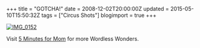 +++
title = "GOTCHA!"
date = 2008-12-02T20:00:00Z
updated = 2015-05-10T15:50:32Z
tags = ["Circus Shots"]
blogimport = true 
+++

[![IMG_0152](https://latc.s3.amazonaws.com/wp-content/uploads/2008/12/img-0152-thumb.jpg)](https://latc.s3.amazonaws.com/wp-content/uploads/2008/12/img-0152.jpg) 

Visit [5 Minutes for Mom](http://www.5minutesformom.com) for more Wordless Wonders.
